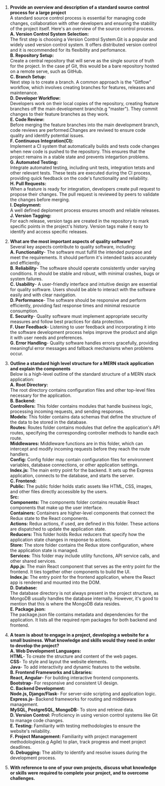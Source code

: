 1. **Provide an overview and description of a standard source control process for a large project**  
A standard source control process is essential for managing code changes, collaboration with other developers and ensuring the stability of the project itself. Here's an overview of the source control process.  
**A. Version Control System Selection:**  
The first step is choosing a Version Control System.Git is a popular and widely used version control system. It offers distributed version control and it is recommended for its flexibility and perfomance.  
**B. Repository Setup:**  
Create a central repository that will serve as the single source of truth for the project. In the case pf Git, this would be a bare repository hosted on a remote serve, such as GitHub.  
**C. Branch Setup:**  
Next step is to create a branch. A common approach is the "Gitflow" workflow, which involves creating branches for features, releases and maintenance.  
**D. Developer Workflow:**  
Developers work on their local copies of the repository, creating feature branches off the main development branch(e.g "master"). They commit changes to their feature branches as they work.  
**E. Code Review:**  
Before merging the feature branches into the main development branch, code reviews are performed.Changes are reviwed to ensure code quality and identify potential issues.  
**F. Continuous Integration(CI):**  
Implement a CI system that automatically builds and tests code changes when new code is pushed to the repository. This ensures that the project remains in a stable state and prevents integartion problems.  
**G. Automated Testing:**  
Integrate automated testing, including unit tests, integration tetsts and other relevant tests. These tests are executed during the CI process, providing quick feedback on the code's functionality and reliability.  
**H. Pull Requests:**  
When a feature is ready for integration, developers create pull request to propose their changes. The pull request is reviewed by peers to validate the changes before merging.  
**I. Deployment:**  
A well defined deploment process ensures smooth and reliable releases.  
**J. Version Tagging:**  
For each release, version tags are created in the repository to mark specific points in the project's history. Version tags make it easy to identify and access specific releases. 

2. **What are the most important aspects of quality software?**  
Several key aspects contribute to quality software, including:  
**A. Functionality**- The software must fulfill the intended purpose and meet the requirements. It should perform it's intended tasks accurately and efficiently.  
**B. Reliability**- The software should operate consistently under varying conditions. It should be stable and robust, with minimal crashes, bugs or system failures.  
**C. Usability**- A user-friendly interface and intuitive design are essential for quality software. Users should be able to interact with the software easily and with clear navigation.  
**D. Performance**- The software should be responsive and perform efficiently, providing fast response times and minimal resource consumption.   
**E. Security**- Quality software must implement appropriate security measures and follow best practices for data protection.  
**F. User Feedback**- Listening to user feedback and incorporating it into the software development process helps improve the product and align it with user needs and preferences.  
**G. Error Handling**- Quality software handles errors gracefully, providing meaningful error messages and fallback mechanisms when problems occur.  

3. **Outline a standard high level structure for a MERN stack application and explain the components**  
Below is a high-level outline of the standard structure of a MERN stack application:  
**A. Root Directory:**  
The root directory contains configuration files and other top-level files necessary for the application.  
**B. Backend:**  
**Controllers:** This folder contains modules that handle business logic, processing incoming requests, and sending responses.  
**Models:** This folder contains data schemas that define the structure of the data to be stored in the database.  
**Routes:** Routes folder contains modules that define the application's API routes, specifying the corresponding controller methods to handle each route.  
**Middlewares:** Middleware functions are in this folder, which can intercept and modify incoming requests before they reach the route handlers.  
**Config:** Config folder may contain configuration files for environment variables, database connections, or other application settings.  
**Index.js:** The main entry point for the backend. It sets up the Express application, connects to the database, and starts the server.  
**C. Frontend:**  
**Public:** The public folder holds static assets like HTML, CSS, images, and other files directly accessible by the users.  
**Src:**  
**Components:** The components folder contains reusable React components that make up the user interface.  
**Containers:** Containers are higher-level components that connect the Redux state to the React components.  
**Actions:** Redux actions, if used, are defined in this folder. These actions are dispatched to update the application state.  
**Reducers:** This folder holds Redux reducers that specify how the application state changes in response to actions.  
**Store:** The store folder contains the Redux store configuration, where the application state is managed.  
**Services:** This folder may include utility functions, API service calls, and other shared services.  
**App.js:** The main React component  that serves as the entry point for the frontend. It ties together other components to build the UI.  
**Index.js:** The entry point for the frontend application, where the React app is rendered and mounted into the DOM.  
**D. Database:**  
The database directory is not always present in the project structure, as MongoDB usually handles the database internally. However, it's good to mention that this is where the MongoDB data resides.  
**E. Package.json:**  
The package.json file contains metadata and dependencies for the application. It lists all the required npm packages for both backend and frontend.  

4. **A team is about to engage in a project, developing a website for a small business. What knowledge and skills would they need in order to develop the project?**  
**A. Web Development Languages:**  
**HTML**- To create the structure and content of the web pages.  
**CSS**- To style and layout the website elements.  
**Java**- To add interactivity and dynamic features to the website.  
**B. Frontend Frameworks and Libraries:**  
**React, Angular**- For building interactive frontend components.  
**Bootstrap**- For responsive and consistent UI design.  
**C. Backend Development:**  
**Node.js, Django/Flask**- For server-side scripting and application logic.  
**Express.js**- Backend frameworks for routing and middleware management.  
**MySQL, PostgreSQL, MongoDB**- To store and retrieve data.  
**D. Version Control:** Proficiency in using version control systems like Git to manage code changes.  
**E. Testing:** Familiarity with testing methodologies to ensure the website's reliability.  
**F. Project Management:** Familiarity with project management methodologies(e.g Agile) to plan, track progress and meet project deadlines.  
**G. Debugging:** The ability to identify and resolve issues during the development process.  

5. **With reference to one of your own projects, discuss what knowledge or skills were required to complete your project, and to overcome challenges.**

